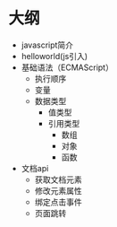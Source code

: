 # 大纲
- javascript简介
- helloworld(js引入)
- 基础语法（ECMAScript）
    - 执行顺序
    - 变量
    - 数据类型
        - 值类型
        - 引用类型
            - 数组
            - 对象
            - 函数
- 文档api
    - 获取文档元素
    - 修改元素属性
    - 绑定点击事件
    - 页面跳转